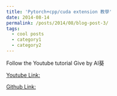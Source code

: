 ```yaml
---
title: 'Pytorch+cpp/cuda extension 教學'
date: 2014-08-14
permalink: /posts/2014/08/blog-post-3/
tags:
  - cool posts
  - category1
  - category2
---
```

Follow the Youtube tutorial Give by AI葵   

[Youtube Link:](https://www.youtube.com/watch?v=oG0WUq3bRz0&t=10s&ab_channel=AI%E8%91%B5)  

[Github Link:](https://github.com/kwea123/pytorch-cppcuda-tutorial/tree/master) 
